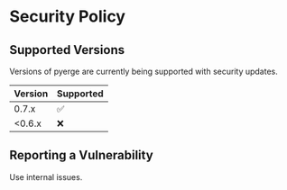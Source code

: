 # Security Policy

## Supported Versions

Versions of pyerge are currently being supported with security updates.

| Version | Supported          |
|---------|--------------------|
| 0.7.x   | :white_check_mark: |
| <0.6.x  | :x:                |

## Reporting a Vulnerability

Use internal issues.
